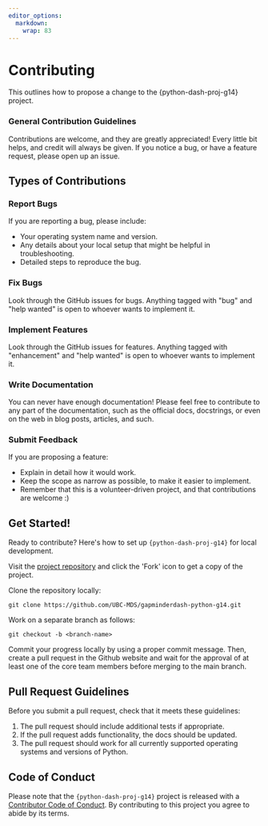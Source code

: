 ```yaml
---
editor_options: 
  markdown: 
    wrap: 83
---
```


# Contributing

This outlines how to propose a change to the {python-dash-proj-g14} project.

### General Contribution Guidelines

Contributions are welcome, and they are greatly appreciated! Every little bit
helps, and credit will always be given. If you notice a bug, or have a feature
request, please open up an issue.

## Types of Contributions

### Report Bugs

If you are reporting a bug, please include:

-   Your operating system name and version.
-   Any details about your local setup that might be helpful in troubleshooting.
-   Detailed steps to reproduce the bug.

### Fix Bugs

Look through the GitHub issues for bugs. Anything tagged with "bug" and "help
wanted" is open to whoever wants to implement it.

### Implement Features

Look through the GitHub issues for features. Anything tagged with "enhancement" and
"help wanted" is open to whoever wants to implement it.

### Write Documentation

You can never have enough documentation! Please feel free to contribute to any part
of the documentation, such as the official docs, docstrings, or even on the web in
blog posts, articles, and such.

### Submit Feedback

If you are proposing a feature:

-   Explain in detail how it would work.
-   Keep the scope as narrow as possible, to make it easier to implement.
-   Remember that this is a volunteer-driven project, and that contributions are
    welcome :)

## Get Started!

Ready to contribute? Here's how to set up `{python-dash-proj-g14}` for local
development.

Visit the [project
repository](https://github.com/UBC-MDS/gapminderdash-python-g14) and click the
'Fork' icon to get a copy of the project.

Clone the repository locally:

    git clone https://github.com/UBC-MDS/gapminderdash-python-g14.git

Work on a separate branch as follows:

    git checkout -b <branch-name>

Commit your progress locally by using a proper commit message. Then, create a pull
request in the Github website and wait for the approval of at least one of the core
team members before merging to the main branch.

## Pull Request Guidelines

Before you submit a pull request, check that it meets these guidelines:

1.  The pull request should include additional tests if appropriate.
2.  If the pull request adds functionality, the docs should be updated.
3.  The pull request should work for all currently supported operating systems and
    versions of Python.

## Code of Conduct

Please note that the `{python-dash-proj-g14}` project is released with a
[Contributor Code of Conduct](CODE_OF_CONDUCT.md). By contributing to this project
you agree to abide by its terms.
